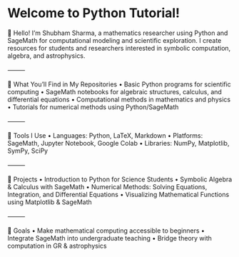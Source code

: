 # Welcome to Python Tutorial!
👋 Hello! I’m Shubham Sharma, a mathematics researcher using Python and SageMath for computational modeling and scientific exploration. I create resources for students and researchers interested in symbolic computation, algebra, and astrophysics.

⸻

📘 What You’ll Find in My Repositories
	•	Basic Python programs for scientific computing
	•	SageMath notebooks for algebraic structures, calculus, and differential equations
	•	Computational methods in mathematics and physics
	•	Tutorials for numerical methods using Python/SageMath

⸻

🧰 Tools I Use
	•	Languages: Python, LaTeX, Markdown
	•	Platforms: SageMath, Jupyter Notebook, Google Colab
	•	Libraries: NumPy, Matplotlib, SymPy, SciPy

⸻

📌 Projects
	•	Introduction to Python for Science Students
	•	Symbolic Algebra & Calculus with SageMath
	•	Numerical Methods: Solving Equations, Integration, and Differential Equations
	•	Visualizing Mathematical Functions using Matplotlib & SageMath

⸻

🎯 Goals
	•	Make mathematical computing accessible to beginners
	•	Integrate SageMath into undergraduate teaching
	•	Bridge theory with computation in GR & astrophysics

